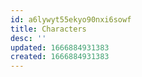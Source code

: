 ```yaml
---
id: a6lywyt55ekyo90nxi6sowf
title: Characters
desc: ''
updated: 1666884931383
created: 1666884931383
---
```

